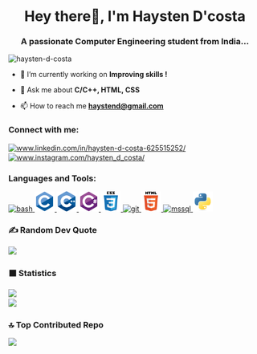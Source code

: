 <h1 align="center">Hey there👋, I'm Haysten D'costa</h1>
<h3 align="center">A passionate Computer Engineering student from India...</h3>

<p align="left"> <img src="https://komarev.com/ghpvc/?username=haysten-d-costa&label=Profile%20views&color=0e75b6&style=flat" alt="haysten-d-costa" /> </p>

- 🔭 I’m currently working on **Improving skills !**

- 💬 Ask me about **C/C++, HTML, CSS**

- 📫 How to reach me **haystend@gmail.com**

<h3 align="left">Connect with me:</h3>
<p align="left">
<a href="https://linkedin.com/in/www.linkedin.com/in/haysten-d-costa-625515252/" target="blank"><img align="center" src="https://raw.githubusercontent.com/rahuldkjain/github-profile-readme-generator/master/src/images/icons/Social/linked-in-alt.svg" alt="www.linkedin.com/in/haysten-d-costa-625515252/" height="30" width="40" /></a>
<a href="https://www.instagram.com/haysten_d_costa/" target="blank"><img align="center" src="https://raw.githubusercontent.com/rahuldkjain/github-profile-readme-generator/master/src/images/icons/Social/instagram.svg" alt="www.instagram.com/haysten_d_costa/" height="30" width="40" /></a>
</p>

<h3 align="left">Languages and Tools:</h3>
<p align="left">
<a href="https://www.gnu.org/software/bash/" target="_blank" rel="noreferrer"> <img src="https://www.vectorlogo.zone/logos/gnu_bash/gnu_bash-icon.svg" alt="bash" width="40" height="40"/> </a> <a href="https://www.cprogramming.com/" target="_blank" rel="noreferrer"> <img src="https://raw.githubusercontent.com/devicons/devicon/master/icons/c/c-original.svg" alt="c" width="40" height="40"/> </a> <a href="https://www.w3schools.com/cpp/" target="_blank" rel="noreferrer"> <img src="https://raw.githubusercontent.com/devicons/devicon/master/icons/cplusplus/cplusplus-original.svg" alt="cplusplus" width="40" height="40"/> </a> <a href="https://www.w3schools.com/cs/" target="_blank" rel="noreferrer"> <img src="https://raw.githubusercontent.com/devicons/devicon/master/icons/csharp/csharp-original.svg" alt="csharp" width="40" height="40"/> </a> <a href="https://www.w3schools.com/css/" target="_blank" rel="noreferrer"> <img src="https://raw.githubusercontent.com/devicons/devicon/master/icons/css3/css3-original-wordmark.svg" alt="css3" width="40" height="40"/> </a> <a href="https://git-scm.com/" target="_blank" rel="noreferrer"> <img src="https://www.vectorlogo.zone/logos/git-scm/git-scm-icon.svg" alt="git" width="40" height="40"/> </a> <a href="https://www.w3.org/html/" target="_blank" rel="noreferrer"> <img src="https://raw.githubusercontent.com/devicons/devicon/master/icons/html5/html5-original-wordmark.svg" alt="html5" width="40" height="40"/> </a> <a href="https://www.microsoft.com/en-us/sql-server" target="_blank" rel="noreferrer"> <img src="https://www.svgrepo.com/show/303229/microsoft-sql-server-logo.svg" alt="mssql" width="40" height="40"/> </a> <a href="https://www.python.org" target="_blank" rel="noreferrer"> <img src="https://raw.githubusercontent.com/devicons/devicon/master/icons/python/python-original.svg" alt="python" width="40" height="40"/> </a> </p>

### ✍️ Random Dev Quote
![](https://quotes-github-readme.vercel.app/api?type=horizontal&theme=radical)
### ⬛  Statistics
![](https://github-readme-stats.vercel.app/api/top-langs/?username=Haysten-D-costa&theme=dark&hide_border=true&include_all_commits=true&count_private=true&layout=compact)<br/>
![](https://github-readme-stats.vercel.app/api?username=Haysten-D-costa&theme=dark&hide_border=true&include_all_commits=true&count_private=true)
### 🔝 Top Contributed Repo
![](https://github-contributor-stats.vercel.app/api?username=Haysten-D-costa&limit=5&theme=dark&combine_all_yearly_contributions=true)
